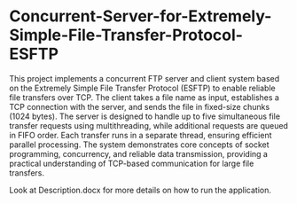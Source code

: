 # Concurrent-Server-for-Extremely-Simple-File-Transfer-Protocol-ESFTP

This project implements a concurrent FTP server and client system based on the Extremely Simple File Transfer Protocol (ESFTP) to enable reliable file transfers over TCP. The client takes a file name as input, establishes a TCP connection with the server, and sends the file in fixed-size chunks (1024 bytes). The server is designed to handle up to five simultaneous file transfer requests using multithreading, while additional requests are queued in FIFO order. Each transfer runs in a separate thread, ensuring efficient parallel processing. The system demonstrates core concepts of socket programming, concurrency, and reliable data transmission, providing a practical understanding of TCP-based communication for large file transfers.

Look at Description.docx for more details on how to run the application.
